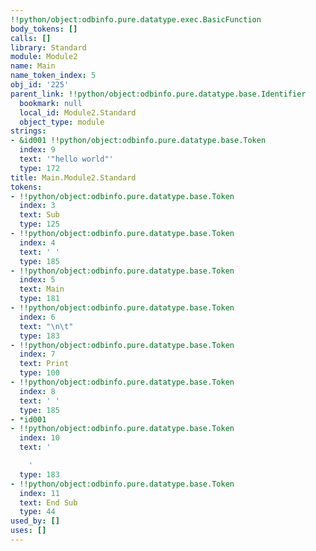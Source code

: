 ```yaml
---
!!python/object:odbinfo.pure.datatype.exec.BasicFunction
body_tokens: []
calls: []
library: Standard
module: Module2
name: Main
name_token_index: 5
obj_id: '225'
parent_link: !!python/object:odbinfo.pure.datatype.base.Identifier
  bookmark: null
  local_id: Module2.Standard
  object_type: module
strings:
- &id001 !!python/object:odbinfo.pure.datatype.base.Token
  index: 9
  text: '"hello world"'
  type: 172
title: Main.Module2.Standard
tokens:
- !!python/object:odbinfo.pure.datatype.base.Token
  index: 3
  text: Sub
  type: 125
- !!python/object:odbinfo.pure.datatype.base.Token
  index: 4
  text: ' '
  type: 185
- !!python/object:odbinfo.pure.datatype.base.Token
  index: 5
  text: Main
  type: 181
- !!python/object:odbinfo.pure.datatype.base.Token
  index: 6
  text: "\n\t"
  type: 183
- !!python/object:odbinfo.pure.datatype.base.Token
  index: 7
  text: Print
  type: 100
- !!python/object:odbinfo.pure.datatype.base.Token
  index: 8
  text: ' '
  type: 185
- *id001
- !!python/object:odbinfo.pure.datatype.base.Token
  index: 10
  text: '

    '
  type: 183
- !!python/object:odbinfo.pure.datatype.base.Token
  index: 11
  text: End Sub
  type: 44
used_by: []
uses: []
---
```

